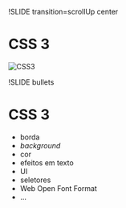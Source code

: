!SLIDE transition=scrollUp center

# CSS 3 #

![CSS3](css3.png)

!SLIDE bullets

# CSS 3 #

* borda
* _background_
* cor
* efeitos em texto
* UI
* seletores
* Web Open Font Format
* ...
